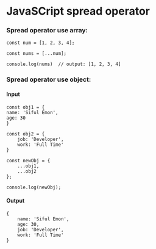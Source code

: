 # JavaSCript spread operator

### Spread operator use array:

    const num = [1, 2, 3, 4];

    const nums = [...num];

    console.log(nums)  // output: [1, 2, 3, 4]


### Spread operator use object:

#### Input

    const obj1 = {
    name: 'Siful Emon',
    age: 30
    }

    const obj2 = {
        job: 'Developer',
        work: 'Full Time'
    }

    const newObj = {
        ...obj1,
        ...obj2
    };

    console.log(newObj);

#### Output

    { 
        name: 'Siful Emon', 
        age: 30, 
        job: 'Developer', 
        work: 'Full Time' 
    }
